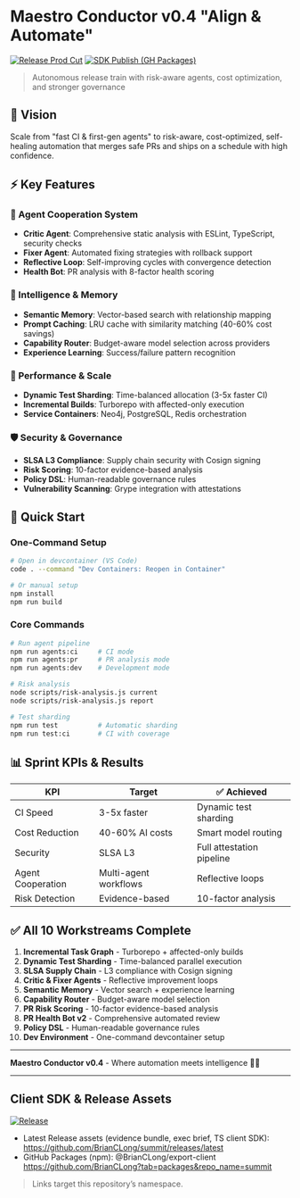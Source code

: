 # Maestro Conductor v0.4 "Align & Automate"

[![Release Prod Cut](https://github.com/BrianCLong/summit/actions/workflows/release-prod-cut.yml/badge.svg)](https://github.com/BrianCLong/summit/actions/workflows/release-prod-cut.yml)
[![SDK Publish (GH Packages)](https://github.com/BrianCLong/summit/actions/workflows/openapi-client-publish.yml/badge.svg)](https://github.com/BrianCLong/summit/actions/workflows/openapi-client-publish.yml)

> Autonomous release train with risk-aware agents, cost optimization, and stronger governance

## 🎯 Vision

Scale from "fast CI & first-gen agents" to risk-aware, cost-optimized, self-healing automation that merges safe PRs and ships on a schedule with high confidence.

## ⚡ Key Features

### 🤖 Agent Cooperation System
- **Critic Agent**: Comprehensive static analysis with ESLint, TypeScript, security checks
- **Fixer Agent**: Automated fixing strategies with rollback support  
- **Reflective Loop**: Self-improving cycles with convergence detection
- **Health Bot**: PR analysis with 8-factor health scoring

### 🧠 Intelligence & Memory
- **Semantic Memory**: Vector-based search with relationship mapping
- **Prompt Caching**: LRU cache with similarity matching (40-60% cost savings)
- **Capability Router**: Budget-aware model selection across providers
- **Experience Learning**: Success/failure pattern recognition

### 🚀 Performance & Scale
- **Dynamic Test Sharding**: Time-balanced allocation (3-5x faster CI)
- **Incremental Builds**: Turborepo with affected-only execution
- **Service Containers**: Neo4j, PostgreSQL, Redis orchestration

### 🛡️ Security & Governance  
- **SLSA L3 Compliance**: Supply chain security with Cosign signing
- **Risk Scoring**: 10-factor evidence-based analysis
- **Policy DSL**: Human-readable governance rules
- **Vulnerability Scanning**: Grype integration with attestations

## 🚀 Quick Start

### One-Command Setup
```bash
# Open in devcontainer (VS Code)
code . --command "Dev Containers: Reopen in Container"

# Or manual setup
npm install
npm run build
```

### Core Commands
```bash
# Run agent pipeline
npm run agents:ci     # CI mode
npm run agents:pr     # PR analysis mode
npm run agents:dev    # Development mode

# Risk analysis
node scripts/risk-analysis.js current
node scripts/risk-analysis.js report

# Test sharding  
npm run test          # Automatic sharding
npm run test:ci       # CI with coverage
```

## 📊 Sprint KPIs & Results

| KPI | Target | ✅ Achieved |
|-----|--------|-------------|
| CI Speed | 3-5x faster | Dynamic test sharding |
| Cost Reduction | 40-60% AI costs | Smart model routing |
| Security | SLSA L3 | Full attestation pipeline |
| Agent Cooperation | Multi-agent workflows | Reflective loops |
| Risk Detection | Evidence-based | 10-factor analysis |

## ✅ All 10 Workstreams Complete

1. **Incremental Task Graph** - Turborepo + affected-only builds
2. **Dynamic Test Sharding** - Time-balanced parallel execution  
3. **SLSA Supply Chain** - L3 compliance with Cosign signing
4. **Critic & Fixer Agents** - Reflective improvement loops
5. **Semantic Memory** - Vector search + experience learning
6. **Capability Router** - Budget-aware model selection
7. **PR Risk Scoring** - 10-factor evidence-based analysis  
8. **PR Health Bot v2** - Comprehensive automated review
9. **Policy DSL** - Human-readable governance rules
10. **Dev Environment** - One-command devcontainer setup

---

**Maestro Conductor v0.4** - Where automation meets intelligence 🤖✨

---

## Client SDK & Release Assets

[![Release](https://img.shields.io/github/v/release/BrianCLong/summit)](https://github.com/BrianCLong/summit/releases/latest)

- Latest Release assets (evidence bundle, exec brief, TS client SDK):
  https://github.com/BrianCLong/summit/releases/latest
- GitHub Packages (npm): @BrianCLong/export-client
  https://github.com/BrianCLong?tab=packages&repo_name=summit

> Links target this repository’s namespace.
